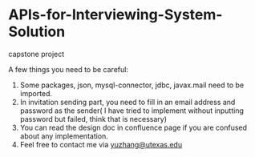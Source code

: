 # APIs-for-Interviewing-System-Solution
capstone project

A few things you need to be careful:
1. Some packages, json, mysql-connector, jdbc, javax.mail need to be imported.
2. In invitation sending part, you need to fill in an email address and password as the sender( I have tried to implement without inputting password but failed, think that is necessary)
3. You can read the design doc in confluence page if you are confused about any implementation.
4. Feel free to contact me via yuzhang@utexas.edu
